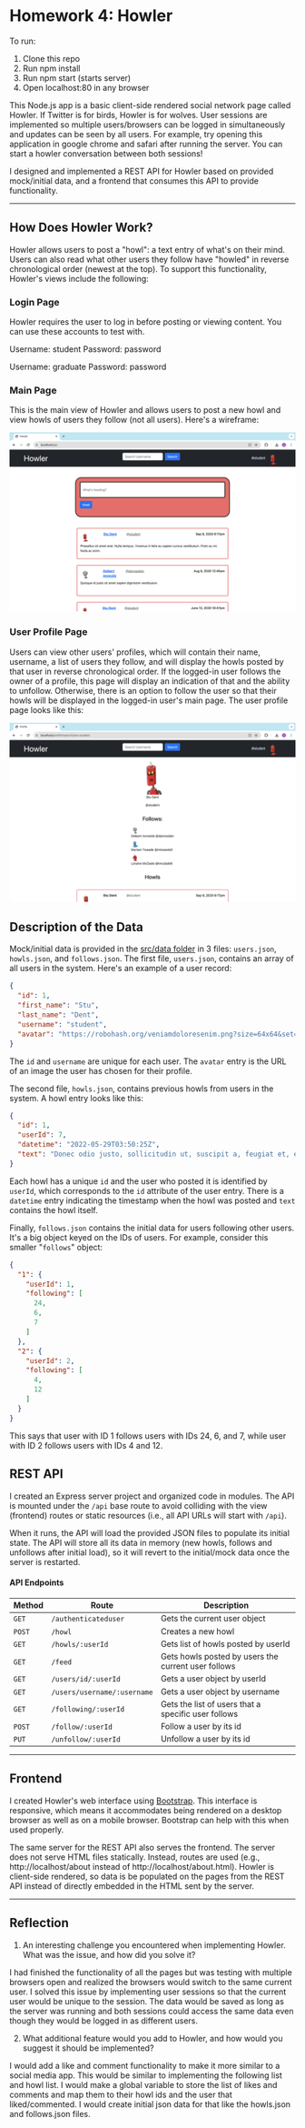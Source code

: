 # Homework 4: Howler

To run:
1. Clone this repo
2. Run npm install
3. Run npm start (starts server)
4. Open localhost:80 in any browser

This Node.js app is a basic client-side rendered social network page called Howler. If Twitter is for birds, Howler is for wolves. User sessions are implemented so multiple users/browsers can be logged in simultaneously and updates can be seen by all users. For example, try opening this application in google chrome and safari after running the server. You can start a howler conversation between both sessions!

I designed and implemented a REST API for Howler based on provided mock/initial data, and a frontend that consumes this API to provide functionality.

---

## How Does Howler Work?

Howler allows users to post a "howl": a text entry of what's on their mind. Users can also read what other users they follow have "howled" in reverse chronological order (newest at the top). To support this functionality, Howler's views include the following:

### Login Page

Howler requires the user to log in before posting or viewing content. You can use these accounts to test with.

Username: student
Password: password

Username: graduate
Password: password

### Main Page

This is the main view of Howler and allows users to post a new howl and view howls of users they follow (not all users). Here's a wireframe:

![](imgs/howler-feed.png)

### User Profile Page

Users can view other users' profiles, which will contain their name, username, a list of users they follow, and will display the howls posted by that user in reverse chronological order. If the logged-in user follows the owner of a profile, this page will display an indication of that and the ability to unfollow. Otherwise, there is an option to follow the user so that their howls will be displayed in the logged-in user's main page. The user profile page looks like this:

![](imgs/howler-profile.png)

## Description of the Data

Mock/initial data is provided in the [src/data folder](src/data) in 3 files: `users.json`, `howls.json`, and `follows.json`. The first file, `users.json`, contains an array of all users in the system. Here's an example of a user record:

```json
{
  "id": 1,
  "first_name": "Stu",
  "last_name": "Dent",
  "username": "student",
  "avatar": "https://robohash.org/veniamdoloresenim.png?size=64x64&set=set1"
}
```

The `id` and `username` are unique for each user. The `avatar` entry is the URL of an image the user has chosen for their profile.

The second file, `howls.json`, contains previous howls from users in the system. A howl entry looks like this:

```json
{
  "id": 1,
  "userId": 7,
  "datetime": "2022-05-29T03:50:25Z",
  "text": "Donec odio justo, sollicitudin ut, suscipit a, feugiat et, eros. Vestibulum ac est lacinia nisi venenatis tristique. Fusce congue, diam id ornare imperdiet, sapien urna pretium nisl, ut volutpat sapien arcu sed augue. Aliquam erat volutpat."
}
```

Each howl has a unique `id` and the user who posted it is identified by `userId`, which corresponds to the `id` attribute of the user entry. There is a `datetime` entry indicating the timestamp when the howl was posted and `text` contains the howl itself.

Finally, `follows.json` contains the initial data for users following other users. It's a big object keyed on the IDs of users. For example, consider this smaller "`follows`" object:

```json
{
  "1": {
    "userId": 1,
    "following": [
      24,
      6,
      7
    ]
  },
  "2": {
    "userId": 2,
    "following": [
      4,
      12
    ]
  }
}
```

This says that user with ID 1 follows users with IDs 24, 6, and 7, while user with ID 2 follows users with IDs 4 and 12. 

## REST API

I created an Express server project and organized code in modules. The API is mounted under the `/api` base route to avoid colliding with the view (frontend) routes or static resources (i.e., all API URLs will start with `/api`).

When it runs, the API will load the provided JSON files to populate its initial state. The API will store all its data in memory (new howls, follows and unfollows after initial load), so it will revert to the initial/mock data once the server is restarted.

#### API Endpoints

Method | Route                 | Description
------ | --------------------- | ---------
`GET` | `/authenticateduser`           | Gets the current user object
`POST ` | `/howl`              | Creates a new howl
`GET ` | `/howls/:userId`              | Gets list of howls posted by userId
`GET ` | `/feed`              | Gets howls posted by users the current user follows
`GET` | `/users/id/:userId`        | Gets a user object by userId
`GET`  | `/users/username/:username`  | Gets a user object by username
`GET`  | `/following/:userId`  | Gets the list of users that a specific user follows
`POST`  | `/follow/:userId`  | Follow a user by its id
`PUT`  | `/unfollow/:userId`         | Unfollow a user by its id

---

## Frontend

I created Howler's web interface using [Bootstrap](https://getbootstrap.com/). This interface is responsive, which means it accommodates being rendered on a desktop browser as well as on a mobile browser. Bootstrap can help with this when used properly.

The same server for the REST API also serves the frontend. The server does not serve HTML files statically. Instead, routes are used (e.g., http://localhost/about instead of http://localhost/about.html). Howler is client-side rendered, so data is be populated on the pages from the REST API instead of directly embedded in the HTML sent by the server.

---

## Reflection

1. An interesting challenge you encountered when implementing Howler. What was the issue, and how did you solve it?

I had finished the functionality of all the pages but was testing with multiple browsers open and realized the browsers would switch to the same current user. I solved this issue by implementing user sessions so that the current user would be unique to the session. The data would be saved as long as the server was running and both sessions could access the same data even though they would be logged in as different users.

2. What additional feature would you add to Howler, and how would you suggest it should be implemented?

I would add a like and comment functionality to make it more similar to a social media app. This would be similar to implementing the following list and howl list. I would make a global variable to store the list of likes and comments and map them to their howl ids and the user that liked/commented. I would create initial json data for that like the howls.json and follows.json files.
